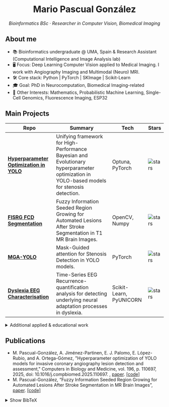 <h1 align="center">Mario Pascual González</h1>
<p align="center">
  <em>Bioinformatics BSc · Researcher in Computer Vision, Biomedical Imaging</em>
</p>

## About me
- 📚 Bioinformatics undergraduate @ UMA, Spain & Research Assistant (Computational Intelligence and Image Analysis lab)  
- 🖥️ Focus: Deep Learning Computer Vision applied to Medical Imaging. I work with Angiography Imaging and Multimodal (Neuro) MRI.   
- 🛠️ Core stack: Python | PyTorch | SKImage | Scikit-Learn   
- 🎓 Goal: PhD in Neurocomputation, Biomedical Imaging-related
- 📖 Other Interests: Mathematics, Probabilistic Machine Learning, Single-Cell Genomics, Fluorescence Imaging, ESP32

## Main Projects
| Repo | Summary | Tech | Stars |
|------|---------|------|-------|
| [**Hyperparameter Optimization in YOLO**](https://github.com/MarioPasc/Coronary_Angiography_Detection) | Unifying framework for High-Performance Bayesian and Evolutionary hyperparameter optimization in YOLO-based models for stenosis detection. | Optuna, PyTorch | ![stars](https://img.shields.io/github/stars/MarioPasc/Coronary_Angiography_Detection?style=social) |
| [**FISRG FCD Segmentation**](https://github.com/MarioPasc/FISRG-for-Automated-Lesion-After-Stroke-Segmentation-in-MRI) | Fuzzy Information Seeded Region Growing for Automated Lesions After Stroke Segmentation in T1 MR Brain Images. | OpenCV, Numpy | ![stars](https://img.shields.io/github/stars/MarioPasc/FISRG-for-Automated-Lesion-After-Stroke-Segmentation-in-MRI?style=social) |
| [**MGA-YOLO**](https://github.com/MarioPasc/MGA-YOLO) | Mask-Guided attention for Stenosis Detection in YOLO models. | PyTorch | ![stars](https://img.shields.io/github/stars/MarioPasc/MGA-YOLO?style=social) |
| [**Dyslexia EEG Characterisation**](https://github.com/MarioPasc/Dyslexia_EEG_characterization) | Time-Series EEG Recurrence-quantification analysis for detecting underlying neural adaptation processes in dyslexia. | Scikit-Learn, PyUNICORN | ![stars](https://img.shields.io/github/stars/MarioPasc/Dyslexia_EEG_characterization?style=social) |

<details>
<summary>Additional applied & educational work</summary>

- Malign tumour prediction from BCW dataset · classical ML → [repo](https://github.com/MarioPasc/BCW-Dataset-Tumor-Prediction-using-Machine-Learning)  
- A* heuristic maze solver → [repo](https://github.com/MarioPasc/A-Star-Algorithm-for-Maze-Solving)  
- Histogram-based segmentation utilities → [repo](https://github.com/MarioPasc/Biomedical-images-third-ass)  
- TC Image Segmentation Analysis with Region Growing and Split & Merge Techniques → [repo](https://github.com/MarioPasc/Region-Growing-Split-and-Merge-algorithms-in-Python)
- Segmentation of focal cortical dysplasia (FCD) type II lesions using YOLOv8 and PyTorch → [repo](https://github.com/MarioPasc/Epilepsy-Displasia-focal-Segmentation)
-
</details>

## Publications

- M. Pascual-González, A. Jiménez-Partinen, E. J. Palomo, E. López-Rubio, and A. Ortega-Gómez, "Hyperparameter optimization of YOLO models for invasive coronary angiography lesion detection and assessment," Computers in Biology and Medicine, vol. 196, p. 110697, 2025, doi: 10.1016/j.compbiomed.2025.110697. , [paper](https://www.sciencedirect.com/science/article/pii/S0010482525010480 ). [[code]](https://github.com/MarioPasc/Coronary_Angiography_Detection)
- M. Pascual-González, “Fuzzy Information Seeded Region Growing for Automated Lesions After Stroke Segmentation in MR Brain Images”, [paper](https://arxiv.org/abs/2311.11742). [[code]](https://github.com/MarioPasc/FISRG-for-Automated-Lesion-After-Stroke-Segmentation-in-MRI)

<details>
<summary>Show BibTeX</summary>

```bibtex
@article{PASCUALGONZALEZ2025110697,
title = {Hyperparameter optimization of YOLO models for invasive coronary angiography lesion detection and assessment},
journal = {Computers in Biology and Medicine},
volume = {196},
pages = {110697},
year = {2025},
issn = {0010-4825},
doi = {https://doi.org/10.1016/j.compbiomed.2025.110697},
url = {https://www.sciencedirect.com/science/article/pii/S0010482525010480},
author = {Mario Pascual-González and Ariadna Jiménez-Partinen and Esteban J. Palomo and Ezequiel López-Rubio and Almudena Ortega-Gómez}
```

```bibtex
@article{gonzalez2023fuzzy,
  title={Fuzzy Information Seeded Region Growing for Automated Lesions After Stroke Segmentation in MR Brain Images},
  author={Gonz{\'a}lez, Mario Pascual},
  journal={arXiv preprint arXiv:2311.11742},
  year={2023}
}
```

